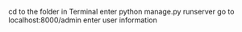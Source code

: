 

cd to the folder in Terminal
enter python manage.py runserver
go to localhost:8000/admin
enter user information